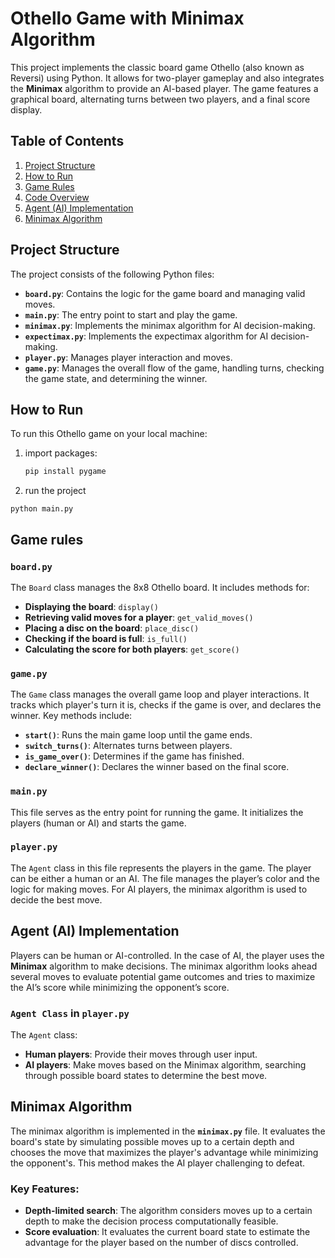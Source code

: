 
# Othello Game with Minimax Algorithm

This project implements the classic board game Othello (also known as Reversi) using Python. It allows for two-player gameplay and also integrates the **Minimax** algorithm to provide an AI-based player. The game features a graphical board, alternating turns between two players, and a final score display.

## Table of Contents
1. [Project Structure](#project-structure)
2. [How to Run](#how-to-run)
3. [Game Rules](#game-rules)
4. [Code Overview](#code-overview)
5. [Agent (AI) Implementation](#agent-ai-implementation)
6. [Minimax Algorithm](#minimax-algorithm)

## Project Structure

The project consists of the following Python files:

- **`board.py`**: Contains the logic for the game board and managing valid moves.
- **`main.py`**: The entry point to start and play the game.
- **`minimax.py`**: Implements the minimax algorithm for AI decision-making.
- **`expectimax.py`**: Implements the expectimax algorithm for AI decision-making.
- **`player.py`**: Manages player interaction and moves.
- **`game.py`**: Manages the overall flow of the game, handling turns, checking the game state, and determining the winner.

## How to Run

To run this Othello game on your local machine:

1. import packages:
   ```bash
   pip install pygame
   ```
2. run the project
  ```
  python main.py
```
   


## Game rules

### `board.py`

The `Board` class manages the 8x8 Othello board. It includes methods for:

- **Displaying the board**: `display()`
- **Retrieving valid moves for a player**: `get_valid_moves()`
- **Placing a disc on the board**: `place_disc()`
- **Checking if the board is full**: `is_full()`
- **Calculating the score for both players**: `get_score()`

### `game.py`

The `Game` class manages the overall game loop and player interactions. It tracks which player's turn it is, checks if the game is over, and declares the winner. Key methods include:

- **`start()`**: Runs the main game loop until the game ends.
- **`switch_turns()`**: Alternates turns between players.
- **`is_game_over()`**: Determines if the game has finished.
- **`declare_winner()`**: Declares the winner based on the final score.

### `main.py`

This file serves as the entry point for running the game. It initializes the players (human or AI) and starts the game.

### `player.py`

The `Agent` class in this file represents the players in the game. The player can be either a human or an AI. The file manages the player’s color and the logic for making moves. For AI players, the minimax algorithm is used to decide the best move.

## Agent (AI) Implementation

Players can be human or AI-controlled. In the case of AI, the player uses the **Minimax** algorithm to make decisions. The minimax algorithm looks ahead several moves to evaluate potential game outcomes and tries to maximize the AI’s score while minimizing the opponent’s score.

### `Agent Class` in `player.py`

The `Agent` class:

- **Human players**: Provide their moves through user input.
- **AI players**: Make moves based on the Minimax algorithm, searching through possible board states to determine the best move.

## Minimax Algorithm

The minimax algorithm is implemented in the **`minimax.py`** file. It evaluates the board's state by simulating possible moves up to a certain depth and chooses the move that maximizes the player's advantage while minimizing the opponent's. This method makes the AI player challenging to defeat.

### Key Features:

- **Depth-limited search**: The algorithm considers moves up to a certain depth to make the decision process computationally feasible.
- **Score evaluation**: It evaluates the current board state to estimate the advantage for the player based on the number of discs controlled.
